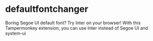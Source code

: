 # defaultfontchanger
Boring Segoe UI default font? Try Inter on your browser! With this Tampermonkey extension, you can use Inter instead of Segoe UI and system-ui
